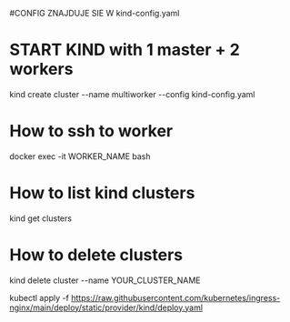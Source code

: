 #CONFIG ZNAJDUJE SIE W kind-config.yaml

# START KIND with 1 master + 2 workers
kind create cluster --name multiworker --config kind-config.yaml

# How to ssh to worker
docker exec -it WORKER_NAME bash

# How to list kind clusters
kind get clusters

# How to delete clusters
kind delete cluster --name YOUR_CLUSTER_NAME





kubectl apply -f https://raw.githubusercontent.com/kubernetes/ingress-nginx/main/deploy/static/provider/kind/deploy.yaml

